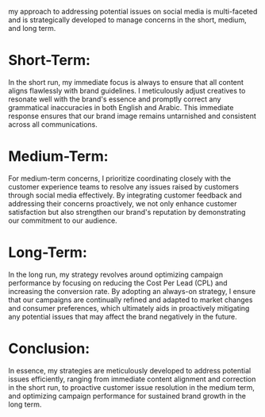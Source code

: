 my approach to addressing potential issues on social media is multi-faceted and is strategically developed to manage concerns in the short, medium, and long term.

# Short-Term:
In the short run, my immediate focus is always to ensure that all content aligns flawlessly with brand guidelines. I meticulously adjust creatives to resonate well with the brand's essence and promptly correct any grammatical inaccuracies in both English and Arabic. This immediate response ensures that our brand image remains untarnished and consistent across all communications.

# Medium-Term:
For medium-term concerns, I prioritize coordinating closely with the customer experience teams to resolve any issues raised by customers through social media effectively. By integrating customer feedback and addressing their concerns proactively, we not only enhance customer satisfaction but also strengthen our brand's reputation by demonstrating our commitment to our audience.

# Long-Term:
In the long run, my strategy revolves around optimizing campaign performance by focusing on reducing the Cost Per Lead (CPL) and increasing the conversion rate. By adopting an always-on strategy, I ensure that our campaigns are continually refined and adapted to market changes and consumer preferences, which ultimately aids in proactively mitigating any potential issues that may affect the brand negatively in the future.

# Conclusion:
In essence, my strategies are meticulously developed to address potential issues efficiently, ranging from immediate content alignment and correction in the short run, to proactive customer issue resolution in the medium term, and optimizing campaign performance for sustained brand growth in the long term.
